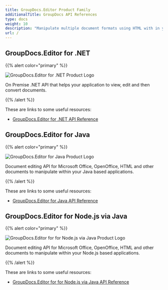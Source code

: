 ```yaml
---
title: GroupDocs.Editor Product Family
additionalTitle: GroupDocs API References
type: docs
weight: 10
description: "Manipulate multiple document formats using HTML with in your applications using GroupDocs.Editor APIs"
url: /
---
```


## GroupDocs.Editor for .NET

{{% alert color="primary" %}} 

![GroupDocs.Editor for .NET Product Logo](gdocs_net.png)

On Premise .NET API that helps your application to view, edit and then convert documents.

{{% /alert %}} 

These are links to some useful resources:

- [GroupDocs.Editor for .NET API Reference](/editor/net/)


## GroupDocs.Editor for Java

{{% alert color="primary" %}}

![GroupDocs.Editor for Java Product Logo](gdocs_java.png)

Document editing API for Microsoft Office, OpenOffice, HTML and other documents to manipulate within your Java based applications.

{{% /alert %}}

These are links to some useful resources:

- [GroupDocs.Editor for Java API Reference](/editor/java/)

## GroupDocs.Editor for Node.js via Java

{{% alert color="primary" %}}

![GroupDocs.Editor for for Node.js via Java Product Logo](gdocs_nodejs.png)

Document editing API for Microsoft Office, OpenOffice, HTML and other documents to manipulate within your Node.js based applications.

{{% /alert %}}

These are links to some useful resources:

- [GroupDocs.Editor for for Node.js via Java API Reference](/editor/nodejs-java/)
